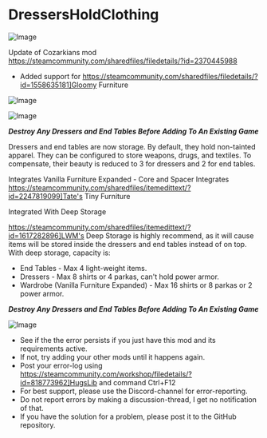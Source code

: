 # DressersHoldClothing

![Image](https://i.imgur.com/WAEzk68.png)

Update of Cozarkians mod
https://steamcommunity.com/sharedfiles/filedetails/?id=2370445988

- Added support for https://steamcommunity.com/sharedfiles/filedetails/?id=1558635181]Gloomy Furniture

![Image](https://i.imgur.com/7Gzt3Rg.png)

	
![Image](https://i.imgur.com/NOW7jU1.png)

*****Destroy Any Dressers and End Tables Before Adding To An Existing Game*****

Dressers and end tables are now storage. By default, they hold non-tainted apparel. They can  be configured to store weapons, drugs, and textiles. To compensate, their beauty is reduced to 3 for dressers and 2 for end tables.

Integrates Vanilla Furniture Expanded - Core and Spacer
Integrates https://steamcommunity.com/sharedfiles/itemedittext/?id=2247819099]Tate's Tiny Furniture

Integrated With Deep Storage

https://steamcommunity.com/sharedfiles/itemedittext/?id=1617282896]LWM's Deep Storage is highly recommend, as it will cause items will be stored inside the dressers and end tables instead of on top. With deep storage, capacity is:


- End Tables - Max 4 light-weight items.
- Dressers - Max 8 shirts or 4 parkas, can't hold power armor.
- Wardrobe (Vanilla Furniture Expanded) - Max 16 shirts or 8 parkas or 2 power armor.



*****Destroy Any Dressers and End Tables Before Adding To An Existing Game*****

![Image](https://i.imgur.com/Rs6T6cr.png)



-  See if the the error persists if you just have this mod and its requirements active.
-  If not, try adding your other mods until it happens again.
-  Post your error-log using https://steamcommunity.com/workshop/filedetails/?id=818773962]HugsLib and command Ctrl+F12
-  For best support, please use the Discord-channel for error-reporting.
-  Do not report errors by making a discussion-thread, I get no notification of that.
-  If you have the solution for a problem, please post it to the GitHub repository.



